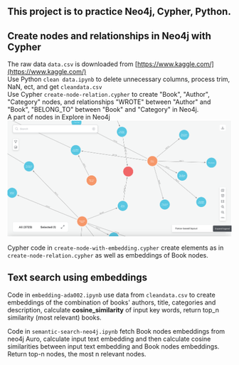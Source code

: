 ## This project is to practice Neo4j, Cypher, Python.  

## Create nodes and relationships in Neo4j with Cypher

The raw data `data.csv` is downloaded from [https://www.kaggle.com/](https://www.kaggle.com/)  
Use Python `clean data.ipynb` to delete unnecessary columns, process trim, NaN, ect, and get `cleandata.csv`   
Use Cypher `create-node-relation.cypher` to create "Book", "Author", "Category" nodes, and relationships "WROTE" between "Author" and "Book", 
"BELONG_TO" between "Book" and "Category" in Neo4j.  
A part of nodes in Explore in Neo4j
![screenshot of nodes in Neo4j](https://github.com/Sunying-RONG/neo4j-literature/blob/main/Screenshot%202024-06-15%20at%2021.11.18.png)

Cypher code in `create-node-with-embedding.cypher` create elements as in `create-node-relation.cypher` as well as embeddings of Book nodes.

## Text search using embeddings

Code in `embedding-ada002.ipynb` use data from `cleandata.csv` to create embeddings of the combination of books' authors, title, categories and description, 
calculate **cosine_similarity** of input key words, return top_n similarity (most relevant) books.

Code in `semantic-search-neo4j.ipynb` fetch Book nodes embeddings from neo4j Auro, calculate input text embedding and then calculate cosine similarities between input text embedding and Book nodes embeddings. Return top-n nodes, the most n relevant nodes.